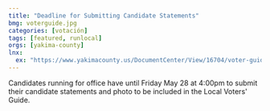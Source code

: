 ```yaml
---
title: "Deadline for Submitting Candidate Statements"
bmg: voterguide.jpg
categories: [votación]
tags: [featured, runlocal]
orgs: [yakima-county]
lnx: 
  ex: "https://www.yakimacounty.us/DocumentCenter/View/16704/voter-guide-rules"
---
```


Candidates running for office have until Friday May 28 at 4:00pm to submit their candidate statements and photo to be included in the Local Voters' Guide.
